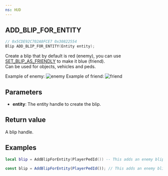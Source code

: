 ```yaml
---
ns: HUD
---
```

## ADD_BLIP_FOR_ENTITY

```c
// 0x5CDE92C702A8FCE7 0x30822554
Blip ADD_BLIP_FOR_ENTITY(Entity entity);
```

Create a blip that by default is red (enemy), you can use [SET_BLIP_AS_FRIENDLY](#_0xC6F43D0E) to make it blue (friend).  
Can be used for objects, vehicles and peds.

Example of enemy:
![enemy](https://r2.fivemanage.com/qFztShHCe1bhCDvTI4vxv/Screenshot%202024-08-24%20095909.png)
Example of friend:
![friend](https://fivemanage.com/dashboard/fivem-things/images/5f54sb6siLNqGIpo9t2pC)

## Parameters
* **entity**: The entity handle to create the blip.

## Return value
A blip handle.

## Examples
```lua
local blip = AddBlipForEntity(PlayerPedId()) -- This adds an enemy blip to yourself
```

```js  
const blip = AddBlipForEntity(PlayerPedId()); // This adds an enemy blip to yourself
```
